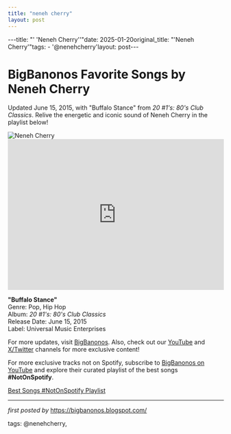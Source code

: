 ```yaml
---
title: "neneh cherry"
layout: post
---
```

---title: "' 'Neneh Cherry''"date: 2025-01-20original_title: "'Neneh Cherry'"tags:  - '@nenehcherry'layout: post--- <!-- Title of the Post --><h1 >BigBanonos Favorite Songs by Neneh Cherry</h1> <!-- Introductory Text --><p >Updated June 15, 2015, with "Buffalo Stance" from <em>20 #1's: 80's Club Classics</em>. Relive the energetic and iconic sound of Neneh Cherry in the playlist below!</p> <!-- Featured Image --><div > <img src="https://imgs.smoothradio.com/images/309086?crop=16_9&width=660&relax=1&format=webp&signature=UB_8VWiFLvKccRN3b4hgO5PST9A=" alt="Neneh Cherry" /></div> <!-- Spotify Embed --><div > <iframe src="https://open.spotify.com/embed/playlist/21LAdsbj2N1wGAwJvZPE94?utm_source=generator" width="100%" height="352" frameBorder="0" allowfullscreen="" allow="autoplay; clipboard-write; encrypted-media; fullscreen; picture-in-picture" loading="lazy"></iframe></div> <!-- Song Information --><div > <p><strong>"Buffalo Stance"</strong><br> Genre: Pop, Hip Hop<br> Album: <em>20 #1's: 80's Club Classics</em><br> Release Date: June 15, 2015<br> Label: Universal Music Enterprises</p></div> <!-- Footer Links --><div > <p>For more updates, visit <a href="https://bigbanonos.blogspot.com/" target="_blank">BigBanonos</a>. Also, check out our <a href="https://www.youtube.com/@BigBanonos" target="_blank">YouTube</a> and <a href="https://x.com/bigbanonos" target="_blank">X/Twitter</a> channels for more exclusive content!</p></div> <!--Subscribe and Playlist Links--><div>    <p>For more exclusive tracks not on Spotify, subscribe to <a href="https://www.youtube.com/@BigBanonos" target="_blank">BigBanonos on YouTube</a> and explore their curated playlist of the best songs <strong>#NotOnSpotify</strong>.</p>    <p><a href="https://www.youtube.com/playlist?list=PLtuNtuTatqI0kFahUCbtbfenC_ET5O_tr" target="_blank">Best Songs #NotOnSpotify Playlist<br /></a></p></div><hr /><p><em>first posted by</em> <a href="https://bigbanonos.blogspot.com/" rel="noopener" target="_new">https://bigbanonos.blogspot.com/</a></p><p>tags: @nenehcherry,</p>